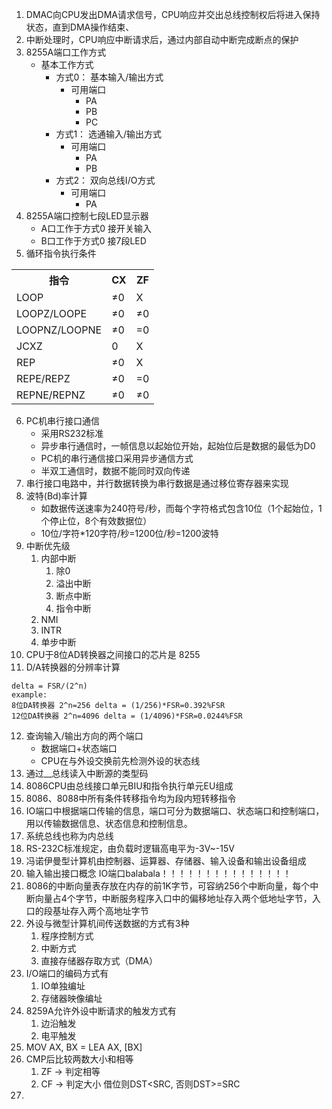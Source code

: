 1. DMAC向CPU发出DMA请求信号，CPU响应并交出总线控制权后将进入保持状态，直到DMA操作结束、
2. 中断处理时，CPU响应中断请求后，通过内部自动中断完成断点的保护
3. 8255A端口工作方式
   - 基本工作方式
     - 方式0： 基本输入/输出方式
       - 可用端口
         - PA
         - PB
         - PC
     - 方式1： 选通输入/输出方式
       - 可用端口
         - PA
         - PB
     - 方式2： 双向总线I/O方式
       - 可用端口
         - PA
4. 8255A端口控制七段LED显示器
    - A口工作于方式0 接开关输入
    - B口工作于方式0 接7段LED
5. 循环指令执行条件
<table>
    <tr>
        <th>指令</th>
        <th>CX</th>
        <th>ZF</th>
    </tr>
    <tr>
        <td>LOOP</td>
        <td>≠0</td>
        <td>X</td>
    </tr>
    <tr>
        <td>LOOPZ/LOOPE</td>
        <td>≠0</td>
        <td>≠0</td>
    </tr>
    <tr>
        <td>LOOPNZ/LOOPNE</td>
        <td>≠0</td>
        <td>=0</td>
    </tr>
    <tr>
        <td>JCXZ</td>
        <td>0</td>
        <td>X</td>
    </tr>
    <tr>
        <td>REP</td>
        <td>≠0</td>
        <td>X</td>
    </tr>
    <tr>
        <td>REPE/REPZ</td>
        <td>≠0</td>
        <td>=0</td>
    </tr>
    <tr>
        <td>REPNE/REPNZ</td>
        <td>≠0</td>
        <td>≠0</td>
    </tr>
</table>

6. PC机串行接口通信
    - 采用RS232标准
    - 异步串行通信时，一帧信息以起始位开始，起始位后是数据的最低为D0
    - PC机的串行通信接口采用异步通信方式
    - 半双工通信时，数据不能同时双向传递
7. 串行接口电路中，并行数据转换为串行数据是通过移位寄存器来实现
8. 波特(Bd)率计算
    - 如数据传送速率为240符号/秒，而每个字符格式包含10位（1个起始位，1个停止位，8个有效数据位）
    - 10位/字符*120字符/秒=1200位/秒=1200波特
9.  中断优先级
    1.  内部中断
        1.  除0
        2.  溢出中断
        3.  断点中断
        4.  指令中断
    2.  NMI
    3.  INTR
    4.  单步中断
10. CPU于8位AD转换器之间接口的芯片是 8255
11. D/A转换器的分辨率计算
```
delta = FSR/(2^n)
example:
8位DA转换器 2^n=256 delta = (1/256)*FSR=0.392%FSR
12位DA转换器 2^n=4096 delta = (1/4096)*FSR=0.0244%FSR
```
12. 查询输入/输出方向的两个端口
    - 数据端口+状态端口
    - CPU在与外设交换前先检测外设的状态线
13. 通过__总线读入中断源的类型码
14. 8086CPU由总线接口单元BIU和指令执行单元EU组成
15. 8086、8088中所有条件转移指令均为段内短转移指令
16. IO端口中根据端口传输的信息，端口可分为数据端口、状态端口和控制端口，用以传输数据信息、状态信息和控制信息。
17. 系统总线也称为内总线
18. RS-232C标准规定，由负载时逻辑高电平为-3V~-15V
19. 冯诺伊曼型计算机由控制器、运算器、存储器、输入设备和输出设备组成
20. 输入输出接口概念 IO端口balabala！！！！！！！！！！！！！！！
21. 8086的中断向量表存放在内存的前1K字节，可容纳256个中断向量，每个中断向量占4个字节，中断服务程序入口中的偏移地址存入两个低地址字节，入口的段基址存入两个高地址字节
22. 外设与微型计算机间传送数据的方式有3种
    1.  程序控制方式
    2.  中断方式
    3.  直接存储器存取方式（DMA）
23. I/O端口的编码方式有
    1.  IO单独编址
    2.  存储器映像编址
24. 8259A允许外设中断请求的触发方式有
    1.  边沿触发
    2.  电平触发
25. MOV AX, BX = LEA AX, [BX]
26. CMP后比较两数大小和相等
    1.  ZF -> 判定相等
    2.  CF -> 判定大小 借位则DST<SRC, 否则DST>=SRC
27. 